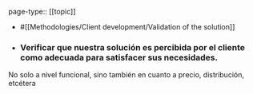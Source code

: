 page-type:: [[topic]]

- #[[Methodologies/Client development/Validation of the solution]]

- ### Verificar que nuestra solución es percibida por el cliente como adecuada para satisfacer sus necesidades.

No solo a nivel funcional, sino también en cuanto a precio, distribución, etcétera



